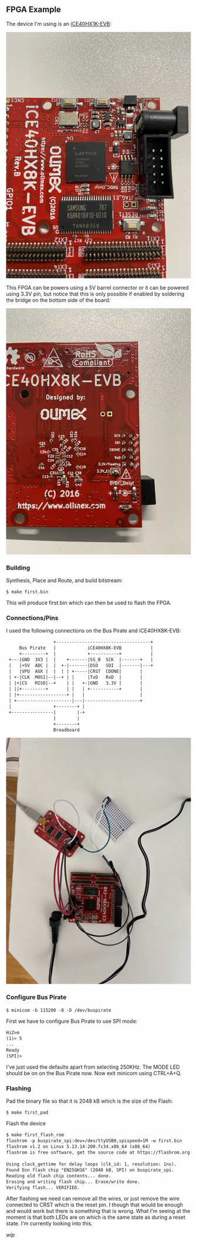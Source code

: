 ## FPGA Example
The device I'm using is an
[iCE40HX1K-EVB](https://www.olimex.com/wiki/ICE40HX1K-EVB):

![FPGA Device](./img/ice40hx8k.jpg "FPGA Device")

This FPGA can be powers using a 5V barrel connector or it can be powered using
3.3V pin, but notice that this is only possible if enabled by soldering the
bridge on the bottom side of the board:

![iCE40HX8K-EVD solder bridge](./img/solder-bridge.jpg "iCE40HX8K-EVD solder bridge")

### Building
Synthesis, Place and Route, and build bitstream:
```console
$ make first.bin
```
This will produce first.bin which can then be used to flash the FPGA.

### Connections/Pins
I used the following connections on the Bus Pirate and iCE40HX8K-EVB:
```
                  +------------------------------------+
     Bus Pirate   |            iCE40HX8K-EVB           |
     +---------+  |            +-----------+           |
 +---|GND  3V3 |  |    +-------|SS_B  SCK  |-------+   |
 |   |+5V  ADC |  |  +-|-------|DSO   SDI  |-------|---+
 |   |VPU  AUX |  |  | | +-----|CRST  CDONE|       |
 | +-|CLK  MOSI|--|--+ | |     |TxD   RxD  |       |
 | |+|CS   MISO|--+    | |   +-|GND   3.3V |       |
 | ||+---------+       | |   | +-----------+       |
 | |+------------------+ |   |                     |
 | +---------------------|---|---------------------+
 |                +--------+ |
 +----------------|        |-+
                  |        |
                  +--------+
                  Breadboard
```

![Connections image](./img/connections.jpg "Connections image")

### Configure Bus Pirate
```console
$ minicom -b 115200 -8 -D /dev/buspirate
```
First we have to configure Bus Pirate to use SPI mode:
```console
HiZ>m
(1)> 5
...
Ready
(SPI)>
```
I've just used the defaults apart from selecting 250KHz. The MODE LED should be
on on the Bus Pirate now. Now exit minicom using CTRL+A+Q. 

### Flashing
Pad the binary file so that it is 2048 kB which is the size of the Flash:
```
$ make first_pad
```

Flash the device
```console
$ make first_flash_rom
flashrom -p buspirate_spi:dev=/dev/ttyUSB0,spispeed=1M -w first.bin
flashrom v1.2 on Linux 5.13.14-200.fc34.x86_64 (x86_64)
flashrom is free software, get the source code at https://flashrom.org

Using clock_gettime for delay loops (clk_id: 1, resolution: 1ns).
Found Eon flash chip "EN25QH16" (2048 kB, SPI) on buspirate_spi.
Reading old flash chip contents... done.
Erasing and writing flash chip... Erase/write done.
Verifying flash... VERIFIED.
```

After flashing we need can remove all the wires, or just remove the wire
connected to CRST which is the reset pin. I though that would be enough and
would work but there is something that is wrong. What I'm seeing at the moment
is that both LEDs are on which is the same state as during a reset state. I'm
currently looking into this.

_wip_


